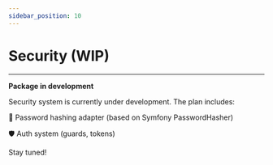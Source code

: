 ```yaml
---
sidebar_position: 10
---
```


# Security (WIP)

---

**Package in development**

Security system is currently under development. The plan includes:

🔐 Password hashing adapter (based on Symfony PasswordHasher)

🛡️ Auth system (guards, tokens)

Stay tuned!